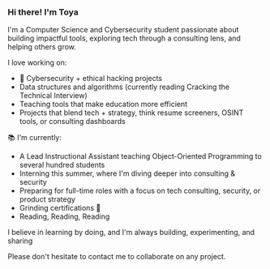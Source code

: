### Hi there! I'm Toya

I'm a Computer Science and Cybersecurity student passionate about building impactful tools, exploring tech through a consulting lens, and helping others grow.

I love working on:
- 🔐 Cybersecurity + ethical hacking projects
- Data structures and algorithms (currently reading Cracking the Technical Interview)
- Teaching tools that make education more efficient 
- Projects that blend tech + strategy, think resume screeners, OSINT tools, or consulting dashboards

📚 I'm currently:
- A Lead Instructional Assistant teaching Object-Oriented Programming to several hundred students 
- Interning this summer, where I'm diving deeper into consulting & security
- Preparing for full-time roles with a focus on tech consulting, security, or product strategy
- Grinding certifications 💪 
- Reading, Reading, Reading

I believe in learning by doing, and I'm always building, experimenting, and sharing

Please don't hesitate to contact me to collaborate on any project.
